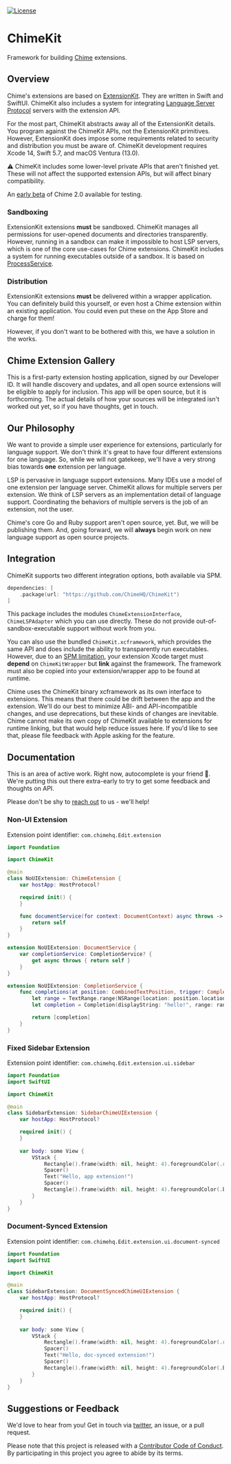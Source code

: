 [![License][license badge]][license]

# ChimeKit
Framework for building [Chime](https://www.chimehq.com) extensions.

## Overview

Chime's extensions are based on [ExtensionKit](https://developer.apple.com/documentation/extensionkit). They are written in Swift and SwiftUI. ChimeKit also includes a system for integrating [Language Server Protocol](https://microsoft.github.io/language-server-protocol/) servers with the extension API.

For the most part, ChimeKit abstracts away all of the ExtensionKit details. You program against the ChimeKit APIs, not the ExtensionKit primitives. However, ExtensionKit does impose some requirements related to security and distribution you must be aware of. ChimeKit development requires Xcode 14, Swift 5.7, and macOS Ventura (13.0).

⚠️ ChimeKit includes some lower-level private APIs that aren't finished yet. These will not affect the supported extension APIs, but will affect binary compatibility.

An [early beta](https://updates.chimehq.com/com.chimehq.Edit/115/Chime.app.zip) of Chime 2.0 available for testing.

### Sandboxing

ExtensionKit extensions **must** be sandboxed. ChimeKit manages all permissions for user-opened documents and directories transparently. However, running in a sandbox can make it impossible to host LSP servers, which is one of the core use-cases for Chime extensions. ChimeKit includes a system for running executables outside of a sandbox. It is based on [ProcessService](https://github.com/ChimeHQ/ProcessService).

### Distribution

ExtensionKit extensions **must** be delivered within a wrapper application. You can definitely build this yourself, or even host a Chime extension within an existing application. You could even put these on the App Store and charge for them!

However, if you don't want to be bothered with this, we have a solution in the works.

## Chime Extension Gallery

This is a first-party extension hosting application, signed by our Developer ID. It will handle discovery and updates, and all open source extensions will be eligible to apply for inclusion. This app will be open source, but it is forthcoming. The actual details of how your sources will be integrated isn't worked out yet, so if you have thoughts, get in touch.

## Our Philosophy

We want to provide a simple user experience for extensions, particularly for language support. We don't think it's great to have four different extensions for one language. So, while we will not gatekeep, we'll have a very strong bias towards **one** extension per language.

LSP is pervasive in language support extensions. Many IDEs use a model of one extension per language server. ChimeKit allows for multiple servers per extension. We think of LSP servers as an implementation detail of language support. Coordinating the behaviors of multiple servers is the job of an extension, not the user.

Chime's core Go and Ruby support aren't open source, yet. But, we will be publishing them. And, going forward, we will **always** begin work on new language support as open source projects.

## Integration

ChimeKit supports two different integration options, both available via SPM.

```swift
dependencies: [
    .package(url: "https://github.com/ChimeHQ/ChimeKit")
]
```

This package includes the modules `ChimeExtensionInterface`, `ChimeLSPAdapter` which you can use directly. These do not provide out-of-sandbox-executable support without work from you.

You can also use the bundled `ChimeKit.xcframework`, which provides the same API and does include the ability to transparently run executables. However, due to an [SPM limitation](https://github.com/apple/swift-package-manager/issues/4449), your extension Xcode target must **depend** on `ChimeKitWrapper` but **link** against the framework. The framework must also be copied into your extension/wrapper app to be found at runtime.

Chime uses the ChimeKit binary xcframework as its own interface to extensions. This means that there could be drift between the app and the extension. We'll do our best to minimize ABI- and API-incompatible changes, and use deprecations, but these kinds of changes are inevitable. Chime cannot make its own copy of ChimeKit available to extensions for runtime linking, but that would help reduce issues here. If you'd like to see that, please file feedback with Apple asking for the feature.

## Documentation

This is an area of active work. Right now, autocomplete is your friend 🥴. We're putting this out there extra-early to try to get some feedback and thoughts on API.

Please don't be shy to [reach out](https://www.chimehq.com/contact) to us - we'll help!

### Non-UI Extension

Extension point identifier: `com.chimehq.Edit.extension`

```swift
import Foundation

import ChimeKit

@main
class NoUIExtension: ChimeExtension {
    var hostApp: HostProtocol?

    required init() {
    }

    func documentService(for context: DocumentContext) async throws -> DocumentService? {
        return self
    }
}

extension NoUIExtension: DocumentService {
    var completionService: CompletionService? {
        get async throws { return self }
    }
}

extension NoUIExtension: CompletionService {
    func completions(at position: CombinedTextPosition, trigger: CompletionTrigger) async throws -> [Completion] {
        let range = TextRange.range(NSRange(location: position.location, length: 0))
        let completion = Completion(displayString: "hello!", range: range, fragments: [])

        return [completion]
    }
}
```

### Fixed Sidebar Extension

Extension point identifier: `com.chimehq.Edit.extension.ui.sidebar`

```swift
import Foundation
import SwiftUI

import ChimeKit

@main
class SidebarExtension: SidebarChimeUIExtension {
    var hostApp: HostProtocol?

    required init() {
    }
    
    var body: some View {
        VStack {
            Rectangle().frame(width: nil, height: 4).foregroundColor(.red)
            Spacer()
            Text("Hello, app extension!")
            Spacer()
            Rectangle().frame(width: nil, height: 4).foregroundColor(.blue)
        }
    }
}
```

### Document-Synced Extension

Extension point identifier: `com.chimehq.Edit.extension.ui.document-synced`

```swift
import Foundation
import SwiftUI

import ChimeKit

@main
class SidebarExtension: DocumentSyncedChimeUIExtension {
    var hostApp: HostProtocol?

    required init() {
    }
    
    var body: some View {
        VStack {
            Rectangle().frame(width: nil, height: 4).foregroundColor(.red)
            Spacer()
            Text("Hello, doc-synced extension!")
            Spacer()
            Rectangle().frame(width: nil, height: 4).foregroundColor(.blue)
        }
    }
}
```

## Suggestions or Feedback

We'd love to hear from you! Get in touch via [twitter](https://twitter.com/chimehq), an issue, or a pull request.

Please note that this project is released with a [Contributor Code of Conduct](CODE_OF_CONDUCT.md). By participating in this project you agree to abide by its terms.

[license]: https://opensource.org/licenses/BSD-3-Clause
[license badge]: https://img.shields.io/github/license/ChimeHQ/SwiftTreeSitter
